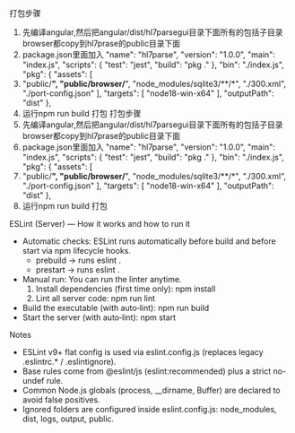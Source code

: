打包步骤
1. 先编译angular,然后把angular/dist/hl7parsegui目录下面所有的包括子目录browser都copy到hl7prase的public目录下面
2. package.json里面加入
   "name": "hl7parse",
   "version": "1.0.0",
   "main": "index.js",
   "scripts": {
   "test": "jest",
   "build": "pkg ."
   },
   "bin": "./index.js",
   "pkg": {
   "assets": [
3. "public/**",
   "public/browser/**",
   "node_modules/sqlite3/**/*",
   "./300.xml",
   "./port-config.json"
   ],
   "targets": [
   "node18-win-x64"
   ],
   "outputPath": "dist"
   }, 
3. 运行npm run build 打包
打包步骤
1. 先编译angular,然后把angular/dist/hl7parsegui目录下面所有的包括子目录browser都copy到hl7prase的public目录下面
2. package.json里面加入
   "name": "hl7parse",
   "version": "1.0.0",
   "main": "index.js",
   "scripts": {
   "test": "jest",
   "build": "pkg ."
   },
   "bin": "./index.js",
   "pkg": {
   "assets": [
3. "public/**",
   "public/browser/**",
   "node_modules/sqlite3/**/*",
   "./300.xml",
   "./port-config.json"
   ],
   "targets": [
   "node18-win-x64"
   ],
   "outputPath": "dist"
   }, 
3. 运行npm run build 打包


ESLint (Server) — How it works and how to run it
- Automatic checks: ESLint runs automatically before build and before start via npm lifecycle hooks.
  - prebuild -> runs eslint .
  - prestart -> runs eslint .
- Manual run: You can run the linter anytime.
  1) Install dependencies (first time only):
     npm install
  2) Lint all server code:
     npm run lint
- Build the executable (with auto‑lint):
     npm run build
- Start the server (with auto‑lint):
     npm start

Notes
- ESLint v9+ flat config is used via eslint.config.js (replaces legacy .eslintrc.* / .eslintignore).
- Base rules come from @eslint/js (eslint:recommended) plus a strict no-undef rule.
- Common Node.js globals (process, __dirname, Buffer) are declared to avoid false positives.
- Ignored folders are configured inside eslint.config.js: node_modules, dist, logs, output, public.
